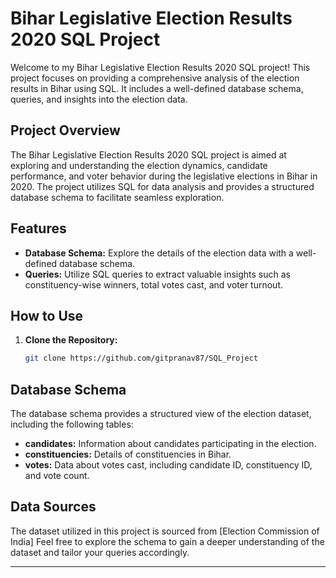 # Bihar Legislative Election Results 2020 SQL Project

Welcome to my Bihar Legislative Election Results 2020 SQL project! This project focuses on providing a comprehensive analysis of the election results in Bihar using SQL. It includes a well-defined database schema, queries, and insights into the election data.

## Project Overview

The Bihar Legislative Election Results 2020 SQL project is aimed at exploring and understanding the election dynamics, candidate performance, and voter behavior during the legislative elections in Bihar in 2020. The project utilizes SQL for data analysis and provides a structured database schema to facilitate seamless exploration.

## Features

- **Database Schema:** Explore the details of the election data with a well-defined database schema.
- **Queries:** Utilize SQL queries to extract valuable insights such as constituency-wise winners, total votes cast, and voter turnout.

## How to Use

1. **Clone the Repository:**
   ```bash
   git clone https://github.com/gitpranav87/SQL_Project

## Database Schema

The database schema provides a structured view of the election dataset, including the following tables:

- **candidates:** Information about candidates participating in the election.
- **constituencies:** Details of constituencies in Bihar.
- **votes:** Data about votes cast, including candidate ID, constituency ID, and vote count.

## Data Sources

The dataset utilized in this project is sourced from [Election Commission of India]
Feel free to explore the schema to gain a deeper understanding of the dataset and tailor your queries accordingly.

---
